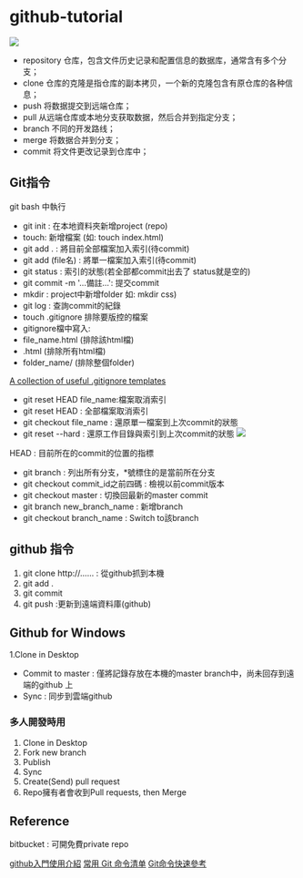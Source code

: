 # github-tutorial
![](https://github.com/jasminehung/github-tutorial/blob/master/git.png)

* repository 仓库，包含文件历史记录和配置信息的数据库，通常含有多个分支；
* clone 仓库的克隆是指仓库的副本拷贝，一个新的克隆包含有原仓库的各种信息；
* push 将数据提交到远端仓库；
* pull 从远端仓库或本地分支获取数据，然后合并到指定分支；
* branch 不同的开发路线；
* merge 将数据合并到分支；
* commit 将文件更改记录到仓库中；

## Git指令
git bash 中執行
* git init : 在本地資料夾新增project (repo)
* touch: 新增檔案 (如: touch index.html)
* git add .  : 將目前全部檔案加入索引(待commit)
* git add (file名) : 將單一檔案加入索引(待commit)
* git status : 索引的狀態(若全部都commit出去了 status就是空的)
* git commit -m '...備註...': 提交commit
* mkdir : project中新增folder 如: mkdir css)
* git log : 查詢commit的紀錄
* touch .gitignore 排除要版控的檔案
 * gitignore檔中寫入:
 * file_name.html (排除該html檔)
 *  .html (排除所有html檔)
 *  folder_name/ (排除整個folder)
 
[A collection of useful .gitignore templates](https://github.com/github/gitignore)

* git reset HEAD file_name:檔案取消索引
* git reset HEAD : 全部檔案取消索引
* git checkout file_name : 還原單一檔案到上次commit的狀態
* git reset --hard : 還原工作目錄與索引到上次commit的狀態
![](https://github.com/jasminehung/github-tutorial/blob/master/branch.png)

HEAD : 目前所在的commit的位置的指標
* git branch : 列出所有分支，*號標住的是當前所在分支
* git checkout commit_id之前四碼 : 檢視以前commit版本
* git checkout master : 切換回最新的master commit
* git branch new_branch_name : 新增branch
* git checkout branch_name : Switch to該branch


## github 指令
1. git clone http://...... : 從github抓到本機
2. git add .
3. git commit
4. git push :更新到遠端資料庫(github)



## Github for Windows 

1.Clone in Desktop
* Commit to master : 僅將記錄存放在本機的master branch中，尚未回存到遠端的github 上
* Sync : 同步到雲端github

### 多人開發時用
1. Clone in Desktop
2. Fork new branch
3. Publish
4. Sync
5. Create(Send) pull request
6. Repo擁有者會收到Pull requests, then Merge

## Reference
bitbucket : 可開免費private repo

[github入門使用介紹](http://blog.kevinlinul.idv.tw/?p=369)
[常用 Git 命令清单](http://www.ruanyifeng.com/blog/2015/12/git-cheat-sheet.html)
[Git命令快速參考](https://backlogtool.com/git-guide/tw/reference/)
